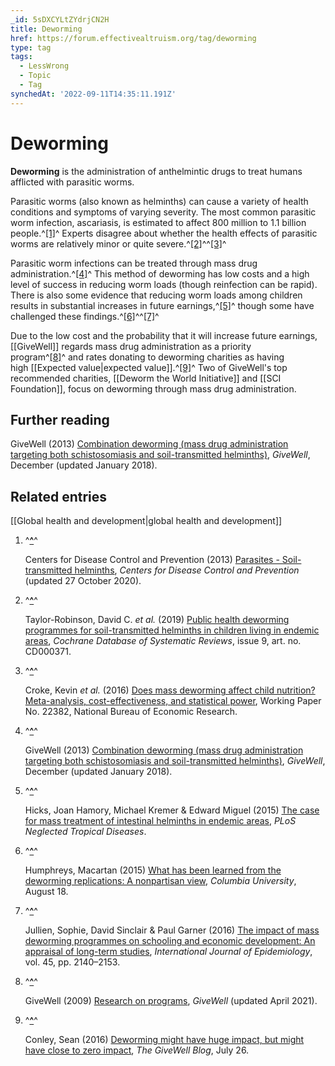 ```yaml
---
_id: 5sDXCYLtZYdrjCN2H
title: Deworming
href: https://forum.effectivealtruism.org/tag/deworming
type: tag
tags:
  - LessWrong
  - Topic
  - Tag
synchedAt: '2022-09-11T14:35:11.191Z'
---
```

# Deworming

**Deworming** is the administration of anthelmintic drugs to treat humans afflicted with parasitic worms.

Parasitic worms (also known as helminths) can cause a variety of health conditions and symptoms of varying severity. The most common parasitic worm infection, ascariasis, is estimated to affect 800 million to 1.1 billion people.^[\[1\]](#fngjb34atrlll)^ Experts disagree about whether the health effects of parasitic worms are relatively minor or quite severe.^[\[2\]](#fnlnqlox194m)^^[\[3\]](#fnh3em4g9y34e)^

Parasitic worm infections can be treated through mass drug administration.^[\[4\]](#fn99mhzptiex4)^ This method of deworming has low costs and a high level of success in reducing worm loads (though reinfection can be rapid). There is also some evidence that reducing worm loads among children results in substantial increases in future earnings,^[\[5\]](#fnz3ccdsjgn7f)^ though some have challenged these findings.^[\[6\]](#fn7fdtbbpo4f)^^[\[7\]](#fnh5ayeix1dp6)^

Due to the low cost and the probability that it will increase future earnings, [[GiveWell]] regards mass drug administration as a priority program^[\[8\]](#fnpfoun288fu8)^ and rates donating to deworming charities as having high [[Expected value|expected value]].^[\[9\]](#fn7w2ayt2kwoy)^ Two of GiveWell's top recommended charities, [[Deworm the World Initiative]] and [[SCI Foundation]], focus on deworming through mass drug administration.

Further reading
---------------

GiveWell (2013) [Combination deworming (mass drug administration targeting both schistosomiasis and soil-transmitted helminths)](https://www.givewell.org/international/technical/programs/deworming), *GiveWell*, December (updated January 2018).

Related entries
---------------

[[Global health and development|global health and development]]

1.  ^**[^](#fnrefgjb34atrlll)**^
    
    Centers for Disease Control and Prevention (2013) [Parasites - Soil-transmitted helminths](https://www.cdc.gov/parasites/sth/index.html), *Centers for Disease Control and Prevention* (updated 27 October 2020).
    
2.  ^**[^](#fnreflnqlox194m)**^
    
    Taylor-Robinson, David C. *et al.* (2019) [Public health deworming programmes for soil-transmitted helminths in children living in endemic areas](https://doi.org/10.1002/14651858.CD000371.pub7), *Cochrane Database of Systematic Reviews*, issue 9, art. no. CD000371.
    
3.  ^**[^](#fnrefh3em4g9y34e)**^
    
    Croke, Kevin *et al.* (2016) [Does mass deworming affect child nutrition? Meta-analysis, cost-effectiveness, and statistical power](http://doi.org/10.3386/w22382), Working Paper No. 22382, National Bureau of Economic Research.
    
4.  ^**[^](#fnref99mhzptiex4)**^
    
    GiveWell (2013) [Combination deworming (mass drug administration targeting both schistosomiasis and soil-transmitted helminths)](https://www.givewell.org/international/technical/programs/deworming), *GiveWell*, December (updated January 2018).
    
5.  ^**[^](#fnrefz3ccdsjgn7f)**^
    
    Hicks, Joan Hamory, Michael Kremer & Edward Miguel (2015) [The case for mass treatment of intestinal helminths in endemic areas](http://doi.org/10.1371/journal.pntd.0004214), *PLoS Neglected Tropical Diseases*.
    
6.  ^**[^](#fnref7fdtbbpo4f)**^
    
    Humphreys, Macartan (2015) [What has been learned from the deworming replications: A nonpartisan view](http://www.columbia.edu/~mh2245/w/worms.html), *Columbia University*, August 18.
    
7.  ^**[^](#fnrefh5ayeix1dp6)**^
    
    Jullien, Sophie, David Sinclair & Paul Garner (2016) [The impact of mass deworming programmes on schooling and economic development: An appraisal of long-term studies](http://doi.org/10.1093/ije/dyw283), *International Journal of Epidemiology*, vol. 45, pp. 2140–2153.
    
8.  ^**[^](#fnrefpfoun288fu8)**^
    
    GiveWell (2009) [Research on programs](https://www.givewell.org/research/research-on-programs#Prioritized_list_of_programs), *GiveWell* (updated April 2021).
    
9.  ^**[^](#fnref7w2ayt2kwoy)**^
    
    Conley, Sean (2016) [Deworming might have huge impact, but might have close to zero impact](https://blog.givewell.org/2016/07/26/deworming-might-huge-impact-might-close-zero-impact/), *The GiveWell Blog*, July 26.